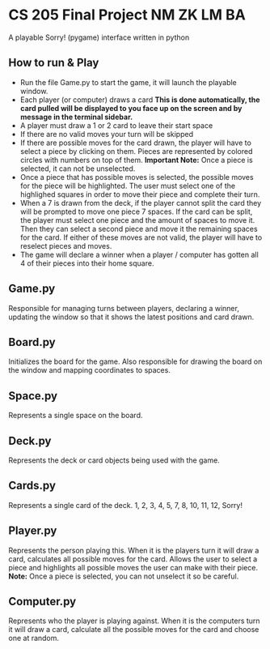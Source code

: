 # CS 205 Final Project NM ZK LM BA

A playable Sorry! (pygame) interface written in python

## How to run & Play
- Run the file Game.py to start the game, it will launch the playable window.
- Each player (or computer) draws a card **This is done automatically, the card pulled will be
displayed to you face up on the screen and by message in the terminal sidebar.**
- A player must draw a 1 or 2 card to leave their start space
- If there are no valid moves your turn will be skipped
- If there are possible moves for the card drawn, the player will have to select a piece by 
clicking on them. Pieces are represented by colored circles with numbers on top of them. 
**Important Note:** Once a piece is selected, it can not be unselected.
- Once a piece that has possible moves is selected, the possible moves for the piece will be highlighted.
The user must select one of the highlighed squares in order to move their piece and complete their turn.
- When a 7 is drawn from the deck, if the player cannot split the card they will be prompted to 
move one piece 7 spaces. If the card can be split, the player must select one piece and the amount
of spaces to move it. Then they can select a second piece and move it the remaining spaces for the card.
If either of these moves are not valid, the player will have to reselect pieces and moves.
- The game will declare a winner when a player / computer has gotten all 4 of their pieces into their home square.

## Game.py
Responsible for managing turns between players, declaring a winner, 
updating the window so that it shows the latest positions and card drawn.

## Board.py
Initializes the board for the game.
Also responsible for drawing the board on the window and mapping
coordinates to spaces.

## Space.py
Represents a single space on the board.

## Deck.py
Represents the deck or card objects being used with the game.

## Cards.py
Represents a single card of the deck.
1, 2, 3, 4, 5, 7, 8, 10, 11, 12, Sorry!

## Player.py
Represents the person playing this. When it is the players turn it will draw a card, calculates
all possible moves for the card. Allows the user to select a piece and highlights all possible
moves the user can make with their piece. 
**Note:** Once a piece is selected, you can not unselect it so be careful.

## Computer.py
Represents who the player is playing against. When it is the computers turn it will draw a card,
calculate all the possible moves for the card and choose one at random.
